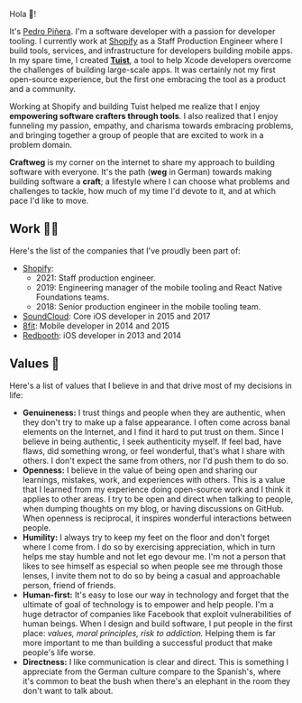 Hola 👋!

It's [Pedro Piñera](https://twitter.com/pepibumur).
I'm a software developer with a passion for developer tooling.
I currently work at [Shopify](https://shopify.com) as a Staff Production Engineer where I build tools,
services,
and infrastructure for developers building mobile apps.
In my spare time,
I created [**Tuist**](https://tuist.io), a tool to help Xcode developers overcome the challenges of building large-scale apps.
It was certainly not my first open-source experience,
but the first one embracing the tool as a product and a community.

Working at Shopify and building Tuist helped me realize that I enjoy **empowering software crafters through tools**.
I also realized that I enjoy funneling my passion, empathy, and charisma towards embracing problems,
and bringing together a group of people that are excited to work in a problem domain.

**Craftweg** is my corner on the internet to share my approach to building software with everyone.
It's the path (**weg** in German) towards making building software a **craft**;
a lifestyle where I can choose what problems and challenges to tackle,
how much of my time I'd devote to it,
and at which pace I'd like to move.

## Work 👨‍💻

Here's the list of the companies that I've proudly been part of:

- [Shopify](https://shopify.com/):
  - 2021: Staff production engineer.
  - 2019: Engineering manager of the mobile tooling and React Native Foundations teams.
  - 2018: Senior production engineer in the mobile tooling team.
- [SoundCloud](https://soundcloud.com/): Core iOS developer in 2015 and 2017
- [8fit](https://8fit.com/): Mobile developer in 2014 and 2015
- [Redbooth](https://redbooth.com/): iOS developer in 2013 and 2014

## Values 🌱

Here's a list of values that I believe in and that drive most of my decisions in life:

- **Genuineness:** I trust things and people when they are authentic, when they don't try to make up a false appearance. I often come across banal elements on the Internet, and I find it hard to put trust on them. Since I believe in being authentic, I seek authenticity myself. If feel bad, have flaws, did something wrong, or feel wonderful, that's what I share with others. I don't expect the same from others, nor I'd push them to do so.
- **Openness:** I believe in the value of being open and sharing our learnings, mistakes, work, and experiences with others. This is a value that I learned from my experience doing open-source work and I think it applies to other areas. I try to be open and direct when talking to people, when dumping thoughts on my blog, or having discussions on GitHub. When openness is reciprocal, it inspires wonderful interactions between people.
- **Humility:** I always try to keep my feet on the floor and don't forget where I come from. I do so by exercising appreciation, which in turn helps me stay humble and not let ego devour me. I'm not a person that likes to see himself as especial so when people see me through those lenses, I invite them not to do so by being a casual and approachable person, friend of friends.
- **Human-first:** It's easy to lose our way in technology and forget that the ultimate of goal of technology is to empower and help people. I'm a huge detractor of companies like Facebook that exploit vulnerabilities of human beings. When I design and build software, I put people in the first place: _values, moral principles, risk to addiction._ Helping them is far more important to me than building a successful product that make people's life worse.
- **Directness:** I like communication is clear and direct. This is something I appreciate from the German culture compare to the Spanish's, where it's common to beat the bush when there's an elephant in the room they don't want to talk about.